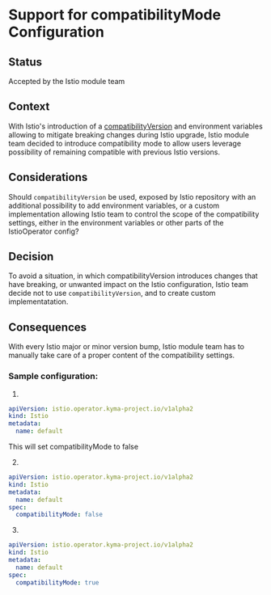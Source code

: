 # Support for **compatibilityMode** Configuration

## Status

Accepted by the Istio module team

## Context

With Istio's introduction of a [compatibilityVersion](https://istio.io/latest/news/releases/1.21.x/announcing-1.21/#easing-upgrades-with-compatibility-versions) and environment variables allowing to mitigate breaking changes during Istio upgrade, Istio module team decided to introduce compatibility mode to allow users leverage possibility of remaining compatible with previous Istio versions.

## Considerations

Should `compatibilityVersion` be used, exposed by Istio repository with an additional possibility to add environment variables, or a custom implementation allowing Istio team to control the scope of the compatibility settings, either in the environment variables or other parts of the IstioOperator config?

## Decision

To avoid a situation, in which compatibilityVersion introduces changes that have breaking, or unwanted impact on the Istio configuration, Istio team decide not to use `compatibilityVersion`, and to create custom implementatation.

## Consequences

With every Istio major or minor version bump, Istio module team has to manually take care of a proper content of the compatibility settings.

### Sample configuration:

1.
```yaml
apiVersion: istio.operator.kyma-project.io/v1alpha2
kind: Istio
metadata:
  name: default
```
This will set compatibilityMode to false

2.
```yaml
apiVersion: istio.operator.kyma-project.io/v1alpha2
kind: Istio
metadata:
  name: default
spec:
  compatibilityMode: false
```

3.
```yaml
apiVersion: istio.operator.kyma-project.io/v1alpha2
kind: Istio
metadata:
  name: default
spec:
  compatibilityMode: true
```
